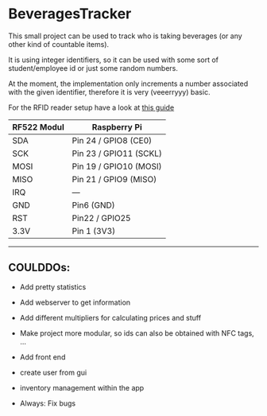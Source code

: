 BeveragesTracker
===

This small project can be used to track who is taking beverages (or any other
kind of countable items).

It is using integer identifiers, so it can be used with some sort of
student/employee id or just some random numbers.

At the moment, the implementation only increments a number associated with
the given identifier, therefore it is very (veeerryyy) basic.

For the RFID reader setup have a look at [this guide](https://tutorials-raspberrypi.de/raspberry-pi-rfid-rc522-tueroeffner-nfc/)

| RF522 Modul | Raspberry Pi           |
|-------------|------------------------|
| SDA         | Pin 24 / GPIO8 (CE0)   |
| SCK         | Pin 23 / GPIO11 (SCKL) |
| MOSI        | Pin 19 / GPIO10 (MOSI) |
| MISO        | Pin 21 / GPIO9 (MISO)  |
| IRQ         | —                      |
| GND         | Pin6 (GND)             |
| RST         | Pin22 / GPIO25         |
| 3.3V        | Pin 1 (3V3)            |

---

COULDDOs:
---
- Add pretty statistics
- Add webserver to get information
- Add different multipliers for calculating prices and stuff
- Make project more modular, so ids can also be obtained with NFC tags, ...
- Add front end
- create user from gui
- inventory management within the app

- Always: Fix bugs
